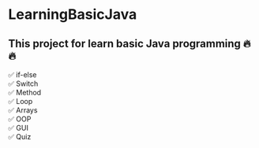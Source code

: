 # LearningBasicJava

## This project for learn basic Java programming 🔥🔥

✅ if-else <br/>
✅ Switch <br/>
✅ Method <br/>
✅ Loop <br/>
✅ Arrays <br/>
✅ OOP <br/>
✅ GUI <br/>
✅ Quiz <br/>
